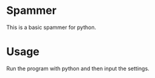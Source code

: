 # Spammer
This is a basic spammer for python.
# Usage
Run the program with python and then input the settings.

